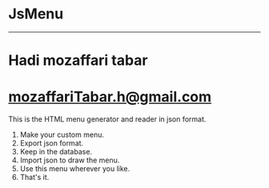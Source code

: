 # JsMenu
--------
# Hadi mozaffari tabar
# mozaffariTabar.h@gmail.com

This is the HTML menu generator and reader in json format.
1. Make your custom menu.
2. Export json format.
3. Keep in the database.
4. Import json to draw the menu.
5. Use this menu wherever you like.
6. That's it.